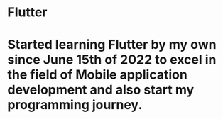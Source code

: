 # Flutter
# Started learning Flutter by my own since June 15th of 2022 to excel in the field of Mobile application development and also start my programming journey.
